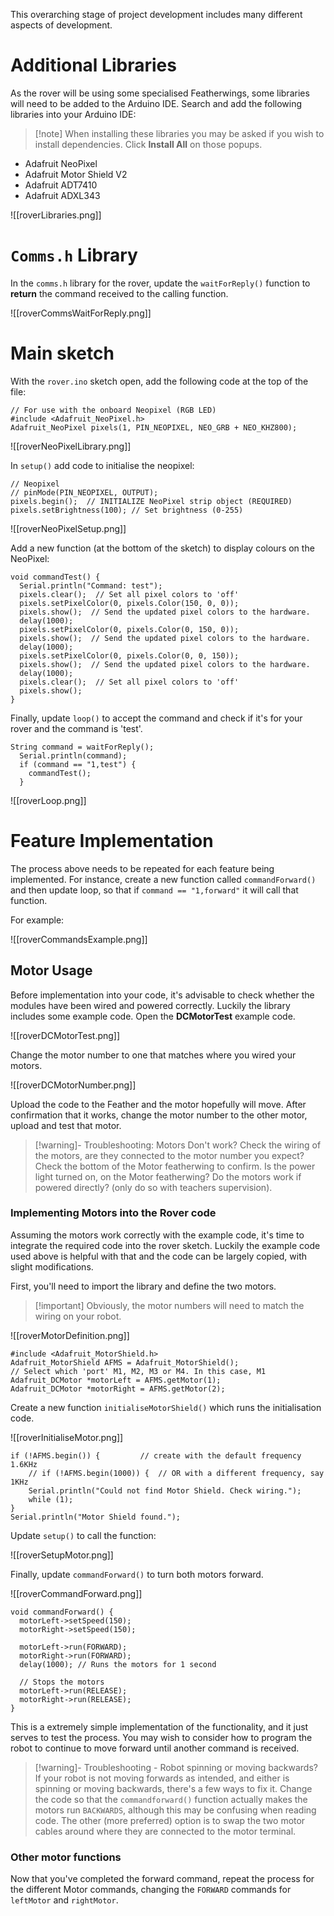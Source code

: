 This overarching stage of project development includes many different aspects of development.

# Additional Libraries

As the rover will be using some specialised Featherwings, some libraries will need to be added to the Arduino IDE. Search and add the following libraries into your Arduino IDE:

> [!note] When installing these libraries you may be asked if you wish to install dependencies. Click **Install All** on those popups.

- Adafruit NeoPixel 
- Adafruit Motor Shield V2
- Adafruit ADT7410
- Adafruit ADXL343

![[roverLibraries.png]]

# `Comms.h` Library

In the `comms.h` library for the rover, update the `waitForReply()` function to **return** the command received to the calling function.

![[roverCommsWaitForReply.png]]



# Main sketch

With the `rover.ino` sketch open, add the following code at the top of the file:

```arduino
// For use with the onboard Neopixel (RGB LED)
#include <Adafruit_NeoPixel.h>
Adafruit_NeoPixel pixels(1, PIN_NEOPIXEL, NEO_GRB + NEO_KHZ800);
```

![[roverNeoPixelLibrary.png]]

In `setup()` add code to initialise the neopixel:

```arduino
// Neopixel
// pinMode(PIN_NEOPIXEL, OUTPUT);
pixels.begin();  // INITIALIZE NeoPixel strip object (REQUIRED)
pixels.setBrightness(100); // Set brightness (0-255)
```

![[roverNeoPixelSetup.png]]

Add a new function (at the bottom of the sketch) to display colours on the NeoPixel:

```arduino
void commandTest() {
  Serial.println("Command: test");
  pixels.clear();  // Set all pixel colors to 'off'
  pixels.setPixelColor(0, pixels.Color(150, 0, 0));
  pixels.show();  // Send the updated pixel colors to the hardware.
  delay(1000);
  pixels.setPixelColor(0, pixels.Color(0, 150, 0));
  pixels.show();  // Send the updated pixel colors to the hardware.
  delay(1000);
  pixels.setPixelColor(0, pixels.Color(0, 0, 150));
  pixels.show();  // Send the updated pixel colors to the hardware.
  delay(1000);
  pixels.clear();  // Set all pixel colors to 'off'
  pixels.show();
}
```

Finally, update `loop()` to accept the command and check if it's for your rover and the command is 'test'.

```arduino
String command = waitForReply();
  Serial.println(command);
  if (command == "1,test") {
    commandTest();
  }
```

![[roverLoop.png]]

# Feature Implementation

The process above needs to be repeated for each feature being implemented.  For instance, create a new function called `commandForward()` and then update loop, so that if `command == "1,forward"` it will call that function.

For example:

![[roverCommandsExample.png]]

## Motor Usage

Before implementation into your code, it's advisable to check whether the modules have been wired and powered correctly. Luckily the library includes some example code. Open the **DCMotorTest** example code.

![[roverDCMotorTest.png]]

Change the motor number to one that matches where you wired your motors.

![[roverDCMotorNumber.png]]

Upload the code to the Feather and the motor hopefully will move. After confirmation that it works, change the motor number to the other motor, upload and test that motor.

> [!warning]- Troubleshooting: Motors Don't work?
> Check the wiring of the motors, are they connected to the motor number you expect? Check the bottom of the Motor featherwing to confirm.
> Is the power light turned on, on the Motor featherwing?
> Do the motors work if powered directly? (only do so with teachers supervision).


### Implementing Motors into the Rover code

Assuming the motors work correctly with the example code, it's time to integrate the required code into the rover sketch. Luckily the example code used above is helpful with that and the code can be largely copied, with slight modifications.

First, you'll need to import the library and define the two motors.

> [!important] Obviously, the motor numbers will need to match the wiring on your robot.

![[roverMotorDefinition.png]]

```arduino
#include <Adafruit_MotorShield.h>
Adafruit_MotorShield AFMS = Adafruit_MotorShield();
// Select which 'port' M1, M2, M3 or M4. In this case, M1
Adafruit_DCMotor *motorLeft = AFMS.getMotor(1);
Adafruit_DCMotor *motorRight = AFMS.getMotor(2);
```

Create a new function `initialiseMotorShield()` which runs the initialisation code.

![[roverInitialiseMotor.png]]

```arduino
if (!AFMS.begin()) {         // create with the default frequency 1.6KHz
	// if (!AFMS.begin(1000)) {  // OR with a different frequency, say 1KHz
	Serial.println("Could not find Motor Shield. Check wiring.");
	while (1);
}
Serial.println("Motor Shield found.");
```

Update `setup()` to call the function:

![[roverSetupMotor.png]]



Finally, update `commandForward()` to turn both motors forward.

![[roverCommandForward.png]]


```arduino
void commandForward() {
  motorLeft->setSpeed(150);
  motorRight->setSpeed(150);

  motorLeft->run(FORWARD);
  motorRight->run(FORWARD);
  delay(1000); // Runs the motors for 1 second

  // Stops the motors
  motorLeft->run(RELEASE);
  motorRight->run(RELEASE);
}
```

This is a extremely simple implementation of the functionality, and it just serves to test the process. You may wish to consider how to program the robot to continue to move forward until another command is received.

> [!warning]- Troubleshooting - Robot spinning or moving backwards?
> If your robot is not moving forwards as intended, and either is spinning or moving backwards, there's a few ways to fix it.
> Change the code so that the `commandforward()` function actually makes the motors run `BACKWARDS`, although this may be confusing when reading code.
> The other (more preferred) option is to swap the two motor cables around where they are connected to the motor terminal.


### Other motor functions

Now that you've completed the forward command, repeat the process for the different Motor commands, changing the `FORWARD` commands for `leftMotor` and `rightMotor`.



